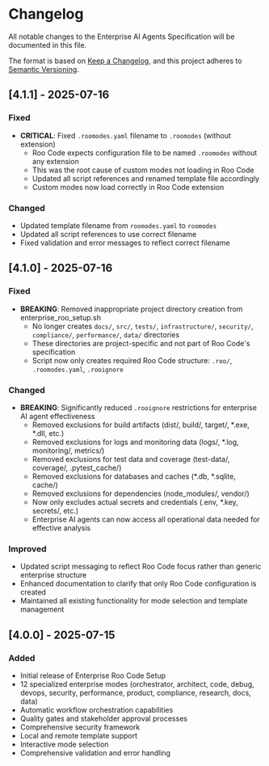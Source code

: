 # Changelog

All notable changes to the Enterprise AI Agents Specification will be documented in this file.

The format is based on [Keep a Changelog](https://keepachangelog.com/en/1.0.0/),
and this project adheres to [Semantic Versioning](https://semver.org/spec/v2.0.0.html).

## [4.1.1] - 2025-07-16

### Fixed
- **CRITICAL**: Fixed `.roomodes.yaml` filename to `.roomodes` (without extension)
  - Roo Code expects configuration file to be named `.roomodes` without any extension
  - This was the root cause of custom modes not loading in Roo Code
  - Updated all script references and renamed template file accordingly
  - Custom modes now load correctly in Roo Code extension

### Changed
- Updated template filename from `roomodes.yaml` to `roomodes`
- Updated all script references to use correct filename
- Fixed validation and error messages to reflect correct filename

## [4.1.0] - 2025-07-16

### Fixed
- **BREAKING**: Removed inappropriate project directory creation from enterprise_roo_setup.sh
  - No longer creates `docs/`, `src/`, `tests/`, `infrastructure/`, `security/`, `compliance/`, `performance/`, `data/` directories
  - These directories are project-specific and not part of Roo Code's specification
  - Script now only creates required Roo Code structure: `.roo/`, `.roomodes.yaml`, `.rooignore`

### Changed  
- **BREAKING**: Significantly reduced `.rooignore` restrictions for enterprise AI agent effectiveness
  - Removed exclusions for build artifacts (dist/, build/, target/, *.exe, *.dll, etc.)
  - Removed exclusions for logs and monitoring data (logs/, *.log, monitoring/, metrics/)
  - Removed exclusions for test data and coverage (test-data/, coverage/, .pytest_cache/)
  - Removed exclusions for databases and caches (*.db, *.sqlite, cache/)
  - Removed exclusions for dependencies (node_modules/, vendor/)
  - Now only excludes actual secrets and credentials (.env, *.key, secrets/, etc.)
  - Enterprise AI agents can now access all operational data needed for effective analysis

### Improved
- Updated script messaging to reflect Roo Code focus rather than generic enterprise structure
- Enhanced documentation to clarify that only Roo Code configuration is created
- Maintained all existing functionality for mode selection and template management

## [4.0.0] - 2025-07-15

### Added
- Initial release of Enterprise Roo Code Setup
- 12 specialized enterprise modes (orchestrator, architect, code, debug, devops, security, performance, product, compliance, research, docs, data)
- Automatic workflow orchestration capabilities
- Quality gates and stakeholder approval processes
- Comprehensive security framework
- Local and remote template support
- Interactive mode selection
- Comprehensive validation and error handling
